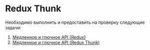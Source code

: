 # Redux Thunk

Необходимо выполнить и предоставить на проверку следующие задачи:

1. [Медленное и глючное API (Redux)](redux)
1. [Медленное и глючное API (Redux Thunk)](thunk)
